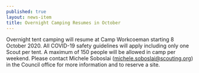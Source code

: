 ```yaml
---
published: true
layout: news-item
title: Overnight Camping Resumes in October
---
```


Overnight tent camping will resume at Camp Workcoeman starting 8 October 2020. All COVID-19 safety guidelines will apply including only one Scout per tent. A maximum of 150 people will be allowed in camp per weekend. Please contact Michele Soboslai ([michele.soboslai@scouting.org](mailtp:michele.soboslai@scouting.org)) in the Council office for more information and to reserve a site.
